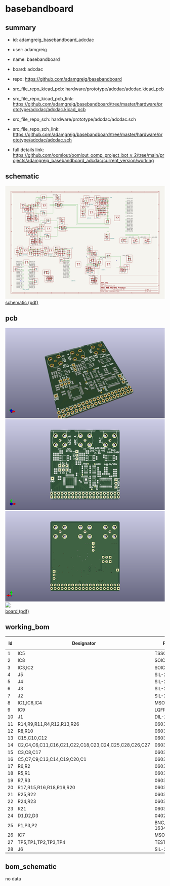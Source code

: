 # basebandboard
 
## summary 
* id: adamgreig_basebandboard_adcdac
* user: adamgreig
* name: basebandboard
* board: adcdac
* repo: https://github.com/adamgreig/basebandboard
* src_file_repo_kicad_pcb: hardware/prototype/adcdac/adcdac.kicad_pcb
* src_file_repo_kicad_pcb_link: https://github.com/adamgreig/basebandboard/tree/master/hardware/prototype/adcdac/adcdac.kicad_pcb


* src_file_repo_sch: hardware/prototype/adcdac/adcdac.sch
* src_file_repo_sch_link: https://github.com/adamgreig/basebandboard/tree/master/hardware/prototype/adcdac/adcdac.sch
* full details link: https://github.com/oomlout/oomlout_oomp_project_bot_v_2/tree/main/projects/adamgreig_basebandboard_adcdac/current_version/working  

## schematic  
![](working_schematic_600.png)  
[schematic (pdf)](working_schematic.pdf)  

## pcb  
![](working_3d_600.png) 
![](working_3d_front_600.png)  
![](working_3d_back_600.png)  
![](working_600.png)  
[board (pdf)](working.pdf)  

## working_bom
| Id | Designator | Footprint | Quantity | Designation | Supplier and ref |  | None | 
| --- | --- | --- | --- | --- | --- | --- | --- | 
| 1 | IC5 | TSSOP-28 | 1 | AD9744 |  |  | [''] | 
| 2 | IC8 | SOIC-8 | 1 | AD8041 |  |  | [''] | 
| 3 | IC3,IC2 | SOIC-8 | 2 | AD8138 |  |  | [''] | 
| 4 | J5 | SIL-254P-03 | 1 | DFS |  |  | [''] | 
| 5 | J4 | SIL-254P-03 | 1 | S1 |  |  | [''] | 
| 6 | J3 | SIL-254P-03 | 1 | S2 |  |  | [''] | 
| 7 | J2 | SIL-254P-03 | 1 | MODE |  |  | [''] | 
| 8 | IC1,IC6,IC4 | MSOP-8 | 3 | ADP3335 |  |  | [''] | 
| 9 | IC9 | LQFP-48 | 1 | AD9218 |  |  | [''] | 
| 10 | J1 | DIL-254P-40 | 1 | FPGA_GPIO0 |  |  | [''] | 
| 11 | R14,R9,R11,R4,R12,R13,R26 | 0603 | 7 | 500 |  |  | [''] | 
| 12 | R8,R10 | 0603 | 2 | 525 |  |  | [''] | 
| 13 | C15,C10,C12 | 0603 | 3 | 15p |  |  | [''] | 
| 14 | C2,C4,C6,C11,C16,C21,C22,C18,C23,C24,C25,C28,C26,C27 | 0603 | 14 | 100n |  |  | [''] | 
| 15 | C3,C8,C17 | 0603 | 3 | 1n |  |  | [''] | 
| 16 | C5,C7,C9,C13,C14,C19,C20,C1 | 0603 | 8 | 1µ |  |  | [''] | 
| 17 | R6,R2 | 0603 | 2 | 10k |  |  | [''] | 
| 18 | R5,R1 | 0603 | 2 | 50 |  |  | [''] | 
| 19 | R7,R3 | 0603 | 2 | 5k |  |  | [''] | 
| 20 | R17,R15,R16,R18,R19,R20 | 0603 | 6 | 25 |  |  | [''] | 
| 21 | R25,R22 | 0603 | 2 | 225 |  |  | [''] | 
| 22 | R24,R23 | 0603 | 2 | 1k |  |  | [''] | 
| 23 | R21 | 0603 | 1 | 2k |  |  | [''] | 
| 24 | D1,D2,D3 | 0402 | 3 | ESD_DIODE |  |  | [''] | 
| 25 | P1,P3,P2 | BNC_PCB_RA_5-1634556-0 | 3 | COAX |  |  | [''] | 
| 26 | IC7 | MSOP-8-EP-AD | 1 | ADP124 |  |  | [''] | 
| 27 | TP5,TP1,TP2,TP3,TP4 | TESTPAD | 5 | TESTPAD |  |  | [''] | 
| 28 | J6 | SIL-254P-01 | 1 | GND |  |  | [''] | 


## bom_schematic
no data


